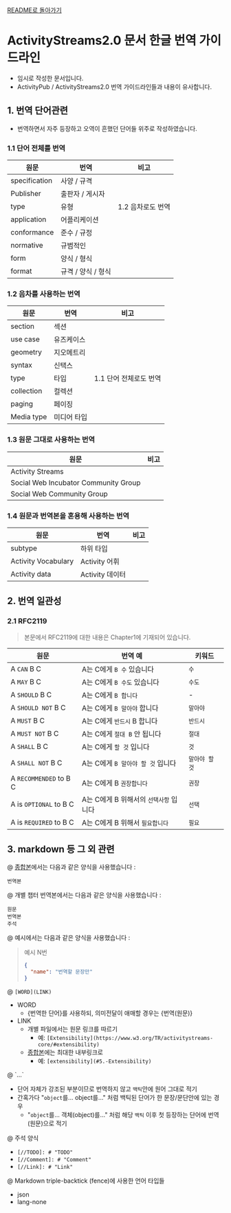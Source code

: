 [README로 돌아가기](README.md)

# ActivityStreams2.0 문서 한글 번역 가이드라인

- 임시로 작성한 문서입니다.
- ActivityPub / ActivityStreams2.0 번역 가이드라인들과 내용이 유사합니다.

## 1. 번역 단어관련

- 번역하면서 자주 등장하고 오역이 흔했던 단어들 위주로 작성하였습니다.

### 1.1 단어 전체를 번역

원문 | 번역 | 비고
-- | -- | --
specification | 사양 / 규격
Publisher | 출판자 / 게시자
type | 유형 | 1.2 음차로도 번역
application | 어플리케이션
conformance | 준수 / 규정
normative | 규범적인
form | 양식 / 형식
format | 규격 / 양식 / 형식

### 1.2 음차를 사용하는 번역

원문 | 번역 | 비고
-- | -- | --
section | 섹션
use case | 유즈케이스
geometry | 지오메트리
syntax | 신택스
type | 타입 | 1.1 단어 전체로도 번역
collection | 컬렉션
paging | 페이징
Media type | 미디어 타입

### 1.3 원문 그대로 사용하는 번역

원문 | 비고
-- | --
Activity Streams |
Social Web Incubator Community Group |
Social Web Community Group |

### 1.4 원문과 번역본을 혼용해 사용하는 번역

원문 | 번역 |  비고
-- | -- | --
subtype | 하위 타입
Activity Vocabulary | Activity 어휘
Activity data | Activity 데이터

## 2. 번역 일관성

### 2.1 RFC2119

> 본문에서 RFC2119에 대한 내용은 Chapter1에 기재되어 있습니다.

원문 | 번역 예 | 키워드
-- | -- | --
A `CAN` B C | A는 C에게 `B 수` 있습니다 | `수`
A `MAY` B C | A는 C에게 `B 수도` 있습니다 | `수도`
A `SHOULD` B C | A는 C에게 `B 합니다` | -
A `SHOULD NOT` B C | A는 C에게 `B 말아야` 합니다 | `말아야`
A `MUST` B C | A는 C에게 `반드시` B 합니다 | `반드시`
A `MUST NOT` B C | A는 C에게 `절대 B` 안 됩니다 | `절대`
A `SHALL` B C | A는 C에게 `할 것` 입니다 | `것`
A `SHALL NOT` B C | A는 C에게 `B 말아야 할 것` 입니다 | `말아야 할 것`
A `RECOMMENDED` to B C | A는 C에게 B `권장합니다` | `권장`
A is `OPTIONAL` to B C | A는 C에게 B 위해서의 `선택사항` 입니다 | `선택`
A is `REQUIRED` to B C | A는 C에게 B 위해서 `필요합니다` | `필요`

## 3. markdown 등 그 외 관련

@ [종합본](ActivityVocabulary.md)에서는 다음과 같은 양식을 사용했습니다 :

```language-none
번역본
```

@ 개별 챕터 번역본에서는 다음과 같은 양식을 사용했습니다 :

```language-none
원문
번역본
주석
```

@ 예시에서는 다음과 같은 양식을 사용했습니다 :

> 예시 N번
>
>```json
>{
>   "name": "번역할 문장만"
>}
>```

@ `[WORD](LINK)`

- WORD
  - {번역한 단어}를 사용하되, 의미전달이 애매할 경우는 {번역(원문)}
- LINK
  - 개별 파일에서는 원문 링크를 따르기
    - 예: `[Extensibility](https://www.w3.org/TR/activitystreams-core/#extensibility)`
  - [종합본](ActivityVocabulary.md)에는 최대한 내부링크로
    - 예: `[extensibility](#5.-Extensibility)`

@ \`...\`

- 단어 자체가 강조된 부분이므로 번역하지 않고 `백틱`안에 원어 그대로 적기
- 간혹가다 "`object`를... object를..." 처럼 백틱된 단어가 한 문장/문단안에 있는 경우
  - "`object`를... 객체(object)를..." 처럼 해당 `백틱` 이후 첫 등장하는 단어에 번역(원문)으로 적기

@ 주석 양식

- `[//TODO]: # "TODO"`
- `[//Comment]: # "Comment"`
- `[//Link]: # "Link"`

@ Markdown triple-backtick (fence)에 사용한 언어 타입들

- json
- lang-none
